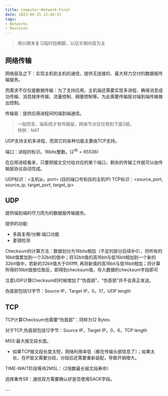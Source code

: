 ```yaml
---
title: Computer-Network-Final
date: 2023-06-25 22:44:33
tags:
- Networks
- Revision
---
```


> 用以期末复习临时抱佛脚，以后半期内容为主

## 网络传输

网络层及之下：实现主机到主机的通信，提供无连接的、最大努力交付的数据报传输服务。

而需求不仅仅是数据传输：为了支持应用，主机端还需要实现多进程、确保消息成功传输、消息按序传输、流量控制、拥塞控制等。为此需要传输层对端到端传输做出控制。

传输层：提供应用进程间的端到端通信。

> 一般而言，端系统才有传输层，网络节点仅仅用到下面3层。  
> 特例：NAT

UDP支持主机多进程，而其它的各种功能主要由TCP支持。

端口：进程的标识。16bits整数。($2^{16}=65536$)

在应用进程看来，只要把报文交付给对应的某个端口，剩余的传输工作就可以由传输层协议自动完成。

UDP标识：<主机ip，port>  (目的端口号和目的主机IP)
TCP标识：<source_port, source_ip, target_port, target_ip>

## UDP

提供端到端的尽力而为的数据报传输服务。

提供的功能:
- 多路复用/分解:端口功能
- 差错检测

Checksum的计算方法：数据划分为16bits相加（不足的部分后续补0），将所有的16bit值累加到一个32bit的值中；将32bit值的高16bit与低16bit相加到一个新的32bit值中，若新的32bit值大于0Xffff, 再将新值的高16bit与低16bit相加；将计算所得的16bit值按位取反，即得到checksum值，存入数据的checksum字段即可

注意UDP计算Checksum的时候增加了“伪首部”，“伪首部”并不会真正发送。

伪首部包括12字节：Source IP，Target IP，0，17，UDP length

## TCP

TCP计算Checksum也需要“伪首部”：同样为12 Bytes.

对于TCP,伪首部包括12字节：Source IP，Target IP，0，6，TCP length

MSS:最大报文段长度。
- 如果TCP报文段长度太短，网络利用率低（都在传输头部信息了）；如果太长，在IP层又需要分段，分段后还需要重新装配，导致开销增大。

TIME-WAIT阶段等待2MSL：（2倍数最长报文段寿命）

选择重传SR：通信双方需要确认好是否使用SACK字段。

....
